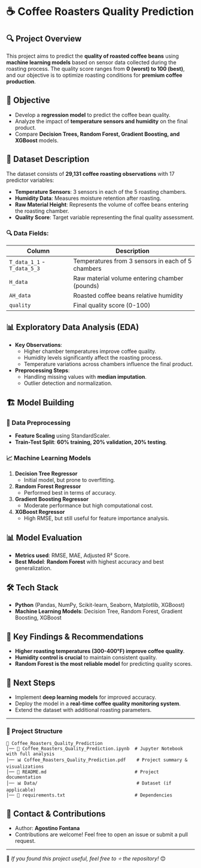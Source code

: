 # ☕ Coffee Roasters Quality Prediction

## 🔍 Project Overview
This project aims to predict the **quality of roasted coffee beans** using **machine learning models** based on sensor data collected during the roasting process. The quality score ranges from **0 (worst) to 100 (best)**, and our objective is to optimize roasting conditions for **premium coffee production**.

## 🎯 Objective
- Develop a **regression model** to predict the coffee bean quality.
- Analyze the impact of **temperature sensors and humidity** on the final product.
- Compare **Decision Trees, Random Forest, Gradient Boosting, and XGBoost** models.

## 📂 Dataset Description
The dataset consists of **29,131 coffee roasting observations** with 17 predictor variables:
- **Temperature Sensors**: 3 sensors in each of the 5 roasting chambers.
- **Humidity Data**: Measures moisture retention after roasting.
- **Raw Material Height**: Represents the volume of coffee beans entering the roasting chamber.
- **Quality Score**: Target variable representing the final quality assessment.

### 🔍 Data Fields:
| Column        | Description |
|--------------|-------------|
| `T_data_1_1` - `T_data_5_3` | Temperatures from 3 sensors in each of 5 chambers |
| `H_data`      | Raw material volume entering chamber (pounds) |
| `AH_data`     | Roasted coffee beans relative humidity |
| `quality`     | Final quality score (0-100) |

## 📊 Exploratory Data Analysis (EDA)
- **Key Observations**:
  - Higher chamber temperatures improve coffee quality.
  - Humidity levels significantly affect the roasting process.
  - Temperature variations across chambers influence the final product.
- **Preprocessing Steps**:
  - Handling missing values with **median imputation**.
  - Outlier detection and normalization.

## 🏗️ Model Building
### 🔢 Data Preprocessing
- **Feature Scaling** using StandardScaler.
- **Train-Test Split**: **60% training, 20% validation, 20% testing**.

### 📈 Machine Learning Models
1. **Decision Tree Regressor**
   - Initial model, but prone to overfitting.
2. **Random Forest Regressor**
   - Performed best in terms of accuracy.
3. **Gradient Boosting Regressor**
   - Moderate performance but high computational cost.
4. **XGBoost Regressor**
   - High RMSE, but still useful for feature importance analysis.

## 📊 Model Evaluation
- **Metrics used**: RMSE, MAE, Adjusted R² Score.
- **Best Model**: **Random Forest** with highest accuracy and best generalization.

## 🛠️ Tech Stack
- **Python** (Pandas, NumPy, Scikit-learn, Seaborn, Matplotlib, XGBoost)
- **Machine Learning Models**: Decision Tree, Random Forest, Gradient Boosting, XGBoost

## 🔮 Key Findings & Recommendations
- **Higher roasting temperatures (300-400°F) improve coffee quality**.
- **Humidity control is crucial** to maintain consistent quality.
- **Random Forest is the most reliable model** for predicting quality scores.

## 📌 Next Steps
- Implement **deep learning models** for improved accuracy.
- Deploy the model in a **real-time coffee quality monitoring system**.
- Extend the dataset with additional roasting parameters.

---

### 📁 Project Structure
```
📂 Coffee_Roasters_Quality_Prediction
│── 📜 Coffee_Roasters_Quality_Prediction.ipynb  # Jupyter Notebook with full analysis
│── 📊 Coffee_Roasters_Quality_Prediction.pdf    # Project summary & visualizations
│── 📜 README.md                                 # Project documentation
│── 📊 Data/                                     # Dataset (if applicable)
│── 📜 requirements.txt                          # Dependencies
```

## 📧 Contact & Contributions
- Author: **Agostino Fontana**
- Contributions are welcome! Feel free to open an issue or submit a pull request.

---
🚀 *If you found this project useful, feel free to ⭐ the repository!* 😊
